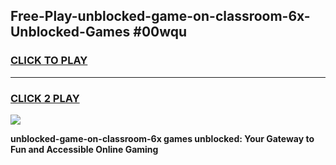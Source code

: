 
## Free-Play-unblocked-game-on-classroom-6x-Unblocked-Games #00wqu
<h3>
<a href="https://news.freeplayer.one?title=unblocked-game-on-classroom-6x&ref=8M">CLICK TO PLAY</a></h3>
<hr>

<h3>
<a href="https://news.freeplayer.one?title=unblocked-game-on-classroom-6x&ref=8M">CLICK 2 PLAY</a>
  
</h3>

<a href="https://news.freeplayer.one?title=unblocked-game-on-classroom-6x&ref=8M"><img src="https://clearcache.store/games.png"></a>


**unblocked-game-on-classroom-6x games unblocked: Your Gateway to Fun and Accessible Online Gaming**
